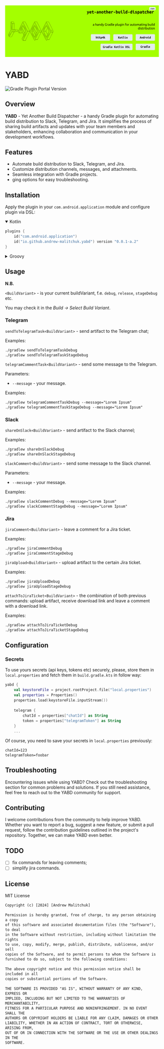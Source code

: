 ![img_logo_big_filled.png](docs%2Fimg%2Fimg_logo_big_filled.png)

# YABD

![Gradle Plugin Portal Version](https://img.shields.io/gradle-plugin-portal/v/io.github.andrew-malitchuk.yabd)

## Overview

__YABD__ - Yet Another Build Dispatcher - a handy Gradle plugin for automating build distribution
to Slack, Telegram, and Jira. It simplifies the process of sharing build artifacts and updates with
your team members and stakeholders, enhancing collaboration and communication in your development
workflows.

## Features

- Automate build distribution to Slack, Telegram, and Jira.
- Customize distribution channels, messages, and attachments.
- Seamless integration with Gradle projects.
- <BuildVariant>ging options for easy troubleshooting.

## Installation

Apply the plugin in your `com.android.application` module and configure plugin via DSL:

<details open><summary>Kotlin</summary>

```kt
plugins {
    id("com.android.application")
    id("io.github.andrew-malitchuk.yabd") version "0.0.1-a.2"
}
```

</details>

<details><summary>Groovy</summary>

```groovy
plugins {
    id 'com.android.application'
    id 'io.github.andrew-malitchuk.yabd' version '0.0.1-a.2'
}
```

</details>

## Usage

__N.B.__ 

`<BuildVariant>` - is your current buildVariant, f.e. `debug`, `release`, `stageDebug` etc.

You may check it in the _Build -> Select Build Variant_.

### Telegram

`sendToTelegramTask<BuildVariant>` - send artifact to the Telegram chat;

Examples:

```shell
./gradlew sendToTelegramTaskDebug
./gradlew sendToTelegramTaskStageDebug
```

`telegramCommentTask<BuildVariant>` - send some message to the Telegram. 

Parameters:

- `--message` - your message.

Examples:

```shell
./gradlew telegramCommentTaskDebug --message="Lorem Ipsum"
./gradlew telegramCommentTaskStageDebug --message="Lorem Ipsum"
```

### Slack

`shareOnSlack<BuildVariant>` - send artifact to the Slack channel;

Examples: 

```shell
./gradlew shareOnSlackDebug
./gradlew shareOnSlackStageDebug
```

`slackComment<BuildVariant>`  - send some message to the Slack channel.

Parameters:

- `--message` - your message.

Examples:

```shell
./gradlew slackCommentDebug --message="Lorem Ipsum"
./gradlew slackCommentStageDebug --message="Lorem Ipsum"
```

### Jira

`jiraComment<BuildVariant>` - leave a comment for a Jira ticket.

Examples:

```shell
./gradlew jiraCommentDebug 
./gradlew jiraCommentStageDebug 
```

`jiraUpload<BuildVariant>` - upload artifact to the certain Jira ticket.

Examples:

```shell
./gradlew jiraUploadDebug 
./gradlew jiraUploadStageDebug 
```

`attachToJiraTicket<BuildVariant>` - the combination of both previous commands: upload artifact, 
receive download link and leave a comment with a download link.

Examples:

```shell
./gradlew attachToJiraTicketDebug 
./gradlew attachToJiraTicketStageDebug
```

## Configuration


### Secrets 

To use yours secrets (api keys, tokens etc) securely, please, store them in `local.properties` and 
fetch them in `build.gradle.kts` in follow way:

```kotlin
yabd {
    val keystoreFile = project.rootProject.file("local.properties")
    val properties = Properties()
    properties.load(keystoreFile.inputStream())

    telegram {
        chatId = properties["chatId"] as String
        token = properties["telegramToken"] as String
    }
    ...
```

Of course, you need to save your secrets in `local.properties` previously:

```shell
chatId=123
telegramToken=foobar
```

## Troubleshooting

Encountering issues while using YABD? Check out the troubleshooting section for common problems
and solutions. If you still need assistance, feel free to reach out to the YABD community
for support.

## Contributing

I welcome contributions from the community to help improve YABD. Whether you want to report a bug,
suggest a new feature, or submit a pull request, follow the contribution guidelines outlined in the
project's repository. Together, we can make YABD even better.

## TODO

- [ ] fix commands for leaving comments;
- [ ] simplify jira commands.

## License

MIT License

```
Copyright (c) [2024] [Andrew Malitchuk]

Permission is hereby granted, free of charge, to any person obtaining a copy
of this software and associated documentation files (the "Software"), to deal
in the Software without restriction, including without limitation the rights
to use, copy, modify, merge, publish, distribute, sublicense, and/or sell
copies of the Software, and to permit persons to whom the Software is
furnished to do so, subject to the following conditions:

The above copyright notice and this permission notice shall be included in all
copies or substantial portions of the Software.

THE SOFTWARE IS PROVIDED "AS IS", WITHOUT WARRANTY OF ANY KIND, EXPRESS OR
IMPLIED, INCLUDING BUT NOT LIMITED TO THE WARRANTIES OF MERCHANTABILITY,
FITNESS FOR A PARTICULAR PURPOSE AND NONINFRINGEMENT. IN NO EVENT SHALL THE
AUTHORS OR COPYRIGHT HOLDERS BE LIABLE FOR ANY CLAIM, DAMAGES OR OTHER
LIABILITY, WHETHER IN AN ACTION OF CONTRACT, TORT OR OTHERWISE, ARISING FROM,
OUT OF OR IN CONNECTION WITH THE SOFTWARE OR THE USE OR OTHER DEALINGS IN THE
SOFTWARE.
```